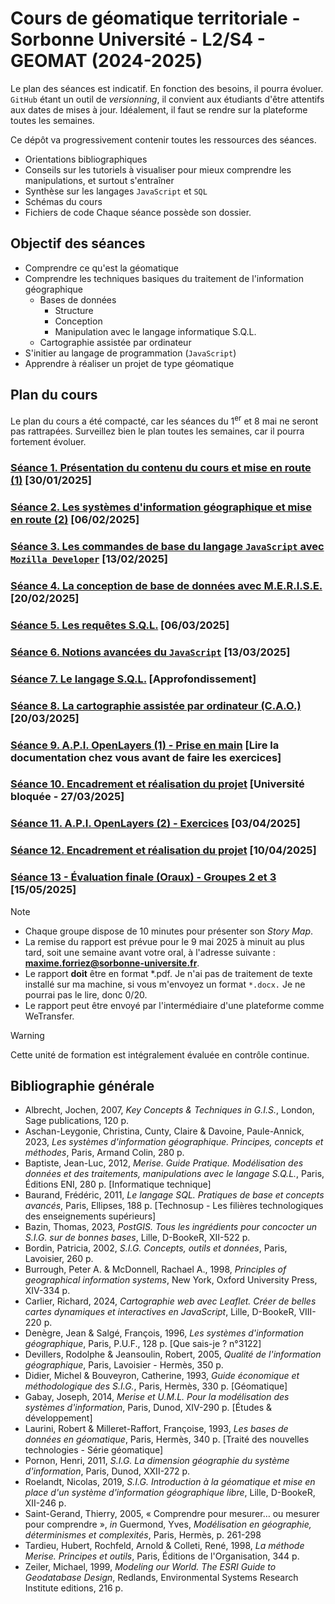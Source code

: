 # Cours de géomatique territoriale - Sorbonne Université - L2/S4 - GEOMAT (2024-2025)

Le plan des séances est indicatif. En fonction des besoins, il pourra évoluer. `GitHub` étant un outil de *versionning*, il convient aux étudiants d'être attentifs aux dates de mises à jour. Idéalement, il faut se rendre sur la plateforme toutes les semaines.

Ce dépôt va progressivement contenir toutes les ressources des séances.
- Orientations bibliographiques
- Conseils sur les tutoriels à visualiser pour mieux comprendre les manipulations, et surtout s'entraîner
- Synthèse sur les langages `JavaScript` et `SQL`
- Schémas du cours
- Fichiers de code
Chaque séance possède son dossier.

## Objectif des séances

- Comprendre ce qu'est la géomatique
- Comprendre les techniques basiques du traitement de l'information géographique
	- Bases de données
		- Structure
		- Conception
		- Manipulation avec le langage informatique S.Q.L.
	- Cartographie assistée par ordinateur
- S'initier au langage de programmation (`JavaScript`)
- Apprendre à réaliser un projet de type géomatique

## Plan du cours

Le plan du cours a été compacté, car les séances du 1<sup>er</sup> et 8 mai ne seront pas rattrapées. Surveillez bien le plan toutes les semaines, car il pourra fortement évoluer.

### [Séance 1. Présentation du contenu du cours et mise en route (1)](./Seance-01/Seance-1.md) [30/01/2025]

### [Séance 2.  Les systèmes d'information géographique et mise en route (2)](./Seance-02/Seance-2.md) [06/02/2025]

### [Séance 3. Les commandes de base du langage `JavaScript` avec `Mozilla Developer`](./Seance-03/Seance-03.md) [13/02/2025]

### [Séance 4. La conception de base de données avec M.E.R.I.S.E.](./Seance-04/Seance-4.md) [20/02/2025]

### [Séance 5. Les requêtes S.Q.L.](./Seance-05/Seance-5.md) [06/03/2025]

### [Séance 6. Notions avancées du `JavaScript`](./Seance-06/Seance-6.md) [13/03/2025]

### [Séance 7. Le langage S.Q.L.](./Seance-07/Seance-7.md) [Approfondissement]

### [Séance 8. La cartographie assistée par ordinateur (C.A.O.)](./Seance-08/Seance-8.md) [20/03/2025]

### [Séance 9. A.P.I. OpenLayers (1) - Prise en main](./Seance-09/Seance-9.md) [Lire la documentation chez vous avant de faire les exercices]

### [Séance 10. Encadrement et réalisation du projet](./Seance-11/Seance-11.md) [Université bloquée - 27/03/2025]

### [Séance 11. A.P.I. OpenLayers (2) - Exercices](./Seance-10/Seance-10.md) [03/04/2025]

### [Séance 12. Encadrement et réalisation du projet](./Seance-12/Seance-12.md) [10/04/2025]

### [Séance 13 - Évaluation finale (Oraux) - Groupes 2 et 3](./Seance-13/Seance-13.md) [15/05/2025]

> [!NOTE]
> - Chaque groupe dispose de 10 minutes pour présenter son *Story Map*.
> - La remise du rapport est prévue pour le 9 mai 2025 à minuit au plus tard, soit une semaine avant votre oral, à l'adresse suivante : **maxime.forriez@sorbonne-universite.fr**.
> - Le rapport **doit** être en format *.pdf. Je n'ai pas de traitement de texte installé sur ma machine, si vous m'envoyez un format `*.docx.` Je ne pourrai pas le lire, donc 0/20.
> - Le rapport peut être envoyé par l'intermédiaire d'une plateforme comme WeTransfer.

> [!WARNING]
> Cette unité de formation est intégralement évaluée en contrôle continue.

## Bibliographie générale

- Albrecht, Jochen, 2007, *Key Concepts & Techniques in G.I.S.*, London, Sage publications, 120 p.
- Aschan-Leygonie, Christina, Cunty, Claire & Davoine, Paule-Annick, 2023, *Les systèmes d'information géographique. Principes, concepts et méthodes*, Paris, Armand Colin, 280 p.
- Baptiste, Jean-Luc, 2012, *Merise. Guide Pratique. Modélisation des données et des traitements, manipulations avec le langage S.Q.L.*, Paris, Éditions ENI, 280 p. [Informatique technique]
- Baurand, Frédéric, 2011, *Le langage SQL. Pratiques de base et concepts avancés*, Paris, Ellipses, 188 p. [Technosup - Les filières technologiques des enseignements supérieurs]
- Bazin, Thomas, 2023, *PostGIS. Tous les ingrédients pour concocter un S.I.G. sur de bonnes bases*, Lille, D-BookeR, XII-522 p.
- Bordin, Patricia, 2002, *S.I.G. Concepts, outils et données*, Paris, Lavoisier, 260 p.
- Burrough, Peter A. & McDonnell, Rachael A., 1998, *Principles of geographical information systems*, New York, Oxford University Press, XIV-334 p.
- Carlier, Richard, 2024, *Cartographie web avec Leaflet. Créer de belles cartes dynamiques et interactives en JavaScript*, Lille, D-BookeR, VIII-220 p.
- Denègre, Jean & Salgé, François, 1996, *Les systèmes d'information géographique*, Paris, P.U.F., 128 p. [Que sais-je ? n°3122]
- Devillers, Rodolphe & Jeansoulin, Robert, 2005, *Qualité de l'information géographique*, Paris, Lavoisier - Hermès, 350 p.
- Didier, Michel & Bouveyron, Catherine, 1993, *Guide économique et méthodologique des S.I.G.*, Paris, Hermès, 330 p. [Géomatique]
- Gabay, Joseph, 2014, *Merise et U.M.L. Pour la modélisation des systèmes d'information*, Paris, Dunod, XIV-290 p. [Études & développement]
- Laurini, Robert & Milleret-Raffort, Françoise, 1993, *Les bases de données en géomatique*, Paris, Hermès, 340 p. [Traité des nouvelles technologies - Série géomatique]
- Pornon, Henri, 2011, *S.I.G. La dimension géographie du système d'information*, Paris, Dunod, XXII-272 p.
- Roelandt, Nicolas, 2019, *S.I.G. Introduction à la géomatique et mise en place d'un système d'information géographique libre*, Lille, D-BookeR, XII-246 p.
- Saint-Gerand, Thierry, 2005, « Comprendre pour mesurer… ou mesurer pour comprendre », *in* Guermond, Yves, *Modélisation en géographie, déterminismes et complexités*, Paris, Hermès, p. 261-298
- Tardieu, Hubert, Rochfeld, Arnold & Colleti, René, 1998, *La méthode Merise. Principes et outils*, Paris, Éditions de l'Organisation, 344 p.
- Zeiler, Michael, 1999, *Modeling our World. The ESRI Guide to Geodatabase Design*, Redlands, Environmental Systems Research Institute editions, 216 p.
